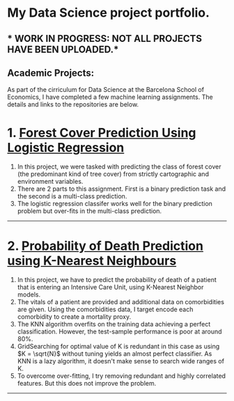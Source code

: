 
# My Data Science project portfolio.
## * WORK IN PROGRESS: NOT ALL PROJECTS HAVE BEEN UPLOADED.*
## Academic Projects:
As part of the cirriculum for Data Science at the Barcelona School of Economics, I have completed a few machine learning assignments. The details and links to the repositories are below.

# 1. [Forest Cover Prediction Using Logistic Regression](https://github.com/gnlmano/Forest-Cover-Prediction-Logistic-Regression) 
1. In this project, we were tasked with predicting the class of forest cover (the predominant kind of tree cover) from strictly cartographic and environment variables.
2. There are 2 parts to this assignment. First is a binary prediction task and the second is a multi-class prediction.
3. The logistic regression classifer works well for the binary prediction problem but over-fits in the multi-class prediction.

---

# 2. [Probability of Death Prediction using K-Nearest Neighbours](https://github.com/gnlmano/Probability-of-Death-KNN)
1.  In this project, we have to predict the probability of death of a patient that is entering an Intensive Care Unit, using K-Nearest Neighbor models.
2. The vitals of a patient are provided and additional data on comorbidities are given. Using the comorbidities data, I target encode each comorbidity to create a mortality proxy. 
3. The KNN algorithm overfits on the training data achieving a perfect classification. However, the test-sample performance is poor at around 80%. 
4. GridSearching for optimal value of K is redundant in this case as using $K = \sqrt{N}$ without tuning yields an almost perfect classifier. As KNN is a lazy algorithm, it doesn't make sense to search wide ranges of K.
5. To overcome over-fitting, I try removing redundant and highly correlated features. But this does not improve the problem.

---
